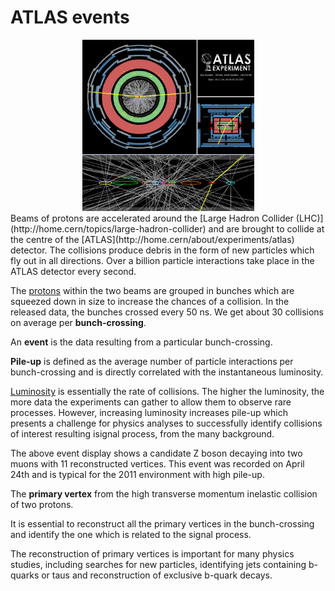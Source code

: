 # ATLAS events

<CENTER>
<img src="./Pictures/zpileup_alltracks.png" width="275" />
</CENTER>
Beams of protons are accelerated around the [Large Hadron Collider (LHC)](http://home.cern/topics/large-hadron-collider) and are brought to collide at the centre of the [ATLAS](http://home.cern/about/experiments/atlas) detector. The collisions produce debris in the form of new particles which fly out in all directions. Over a billion particle interactions take place in the ATLAS detector every second.

The [protons](https://en.wikipedia.org/wiki/Proton) within the two beams are grouped in bunches which are squeezed down in size to increase the chances of a collision.  In the released data, the bunches crossed every 50 ns.  We get about 30 collisions on average per **bunch-crossing**.  

An **event** is the data resulting from a particular bunch-crossing. 

**Pile-up** is defined as the average number of particle interactions per bunch-crossing and is directly correlated with the instantaneous luminosity.  

[Luminosity](http://home.cern/topics/high-luminosity-lhc) is essentially the rate of collisions.
The higher the luminosity, the more data the experiments can gather to allow them to observe rare processes.
However, increasing luminosity increases pile-up which presents a challenge for physics analyses to successfully identify collisions of interest resulting isignal process, from the many background. 

The above event display shows a candidate Z boson decaying into two muons with 11 reconstructed vertices. This event was recorded on April 24th and is typical for the 2011 environment with high pile-up.

The **primary vertex**  from the high transverse momentum inelastic collision of two protons.  

It is essential to reconstruct all the primary vertices in the bunch-crossing and identify the one which is related to the signal process.

The reconstruction of primary vertices is important for
many physics studies, including searches for new particles, identifying jets containing b-quarks or taus and reconstruction of exclusive b-quark decays.